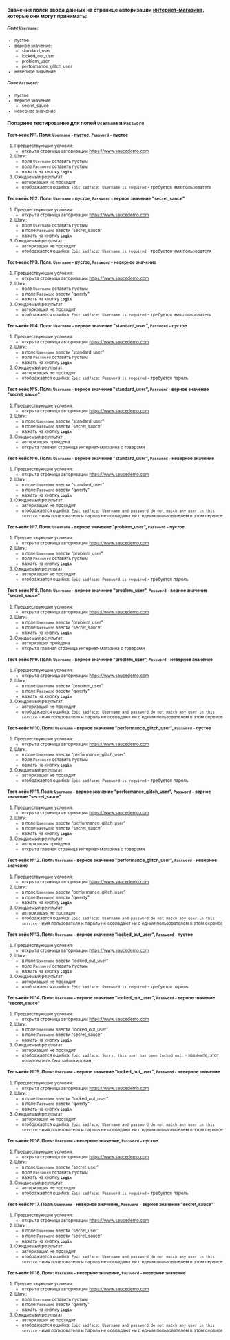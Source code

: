 <font size=1>

### Значения полей ввода данных на странице авторизации [интернет-магазина](https://www.saucedemo.com/ "www.saucedemo.com"), которые они могут принимать:

##### Поле **`Username`**:

- пустое
- верное значение:
	- standard_user
	- locked_out_user
	- problem_user
	- performance_glitch_user
- неверное значение

##### Поле **`Password`**:

- пустое
- верное значение
	- secret_sauce
- неверное значение

### Попарное тестирование для полей **`Username`** и **`Password`**

#### Тест-кейс №1. Поля: `Username` - пустое, `Password` - пустое

1. Предшествующие условия:
	- открыта страница авторизации <https://www.saucedemo.com>
2. Шаги:
	- поле `Username` оставить пустым
	- поле `Password` оставить пустым
	- нажать на кнопку **`Login`**
2. Ожидаемый результат:
	- авторизация не проходит
	- отображается ошибка: `Epic sadface: Username is required` - требуется имя пользователя

#### Тест-кейс №2. Поля: `Username` - пустое, `Password` - верное значение "secret_sauce"

1. Предшествующие условия:
	- открыта страница авторизации <https://www.saucedemo.com>
2. Шаги:
	- поле `Username` оставить пустым
	- в поле `Password` ввести "secret_sauce"
	- нажать на кнопку **`Login`**
2. Ожидаемый результат:
	- авторизация не проходит
	- отображается ошибка: `Epic sadface: Username is required` - требуется имя пользователя

#### Тест-кейс №3. Поля: `Username` - пустое, `Password` - неверное значение

1. Предшествующие условия:
	- открыта страница авторизации <https://www.saucedemo.com>
2. Шаги:
	- поле `Username` оставить пустым
	- в поле `Password` ввести "qwerty"
	- нажать на кнопку **`Login`**
2. Ожидаемый результат:
	- авторизация не проходит
	- отображается ошибка: `Epic sadface: Username is required` - требуется имя пользователя

#### Тест-кейс №4. Поля: `Username` - верное значение "standard_user", `Password` - пустое

1. Предшествующие условия:
	- открыта страница авторизации <https://www.saucedemo.com>
2. Шаги:
	- в поле `Username` ввести "standard_user"
	- поле `Password` оставить пустым
	- нажать на кнопку **`Login`**
2. Ожидаемый результат:
	- авторизация не проходит
	- отображается ошибка: `Epic sadface: Password is required` - требуется пароль

#### Тест-кейс №5. Поля: `Username` - верное значение "standard_user", `Password` - верное значение "secret_sauce"

1. Предшествующие условия:
	- открыта страница авторизации <https://www.saucedemo.com>
2. Шаги:
	- в поле `Username` ввести "standard_user"
	- в поле `Password` ввести "secret_sauce"
	- нажать на кнопку **`Login`**
2. Ожидаемый результат:
	- авторизация пройдена
	- открыта главная страница интернет-магазина с товарами

#### Тест-кейс №6. Поля: `Username` - верное значение "standard_user", `Password` - неверное значение

1. Предшествующие условия:
	- открыта страница авторизации <https://www.saucedemo.com>
2. Шаги:
	- в поле `Username` ввести "standard_user"
	- в поле `Password` ввести "qwerty"
	- нажать на кнопку **`Login`**
2. Ожидаемый результат:
	- авторизация не проходит
	- отображается ошибка: `Epic sadface: Username and password do not match any user in this service` - имя пользователя и пароль не совпадают ни с одним пользователем в этом сервисе

#### Тест-кейс №7. Поля: `Username` - верное значение "problem_user", `Password` - пустое

1. Предшествующие условия:
	- открыта страница авторизации <https://www.saucedemo.com>
2. Шаги:
	- в поле `Username` ввести "problem_user"
	- поле `Password` оставить пустым
	- нажать на кнопку **`Login`**
2. Ожидаемый результат:
	- авторизация не проходит
	- отображается ошибка: `Epic sadface: Password is required` - требуется пароль

#### Тест-кейс №8. Поля: `Username` - верное значение "problem_user", `Password` - верное значение "secret_sauce"

1. Предшествующие условия:
	- открыта страница авторизации <https://www.saucedemo.com>
2. Шаги:
	- в поле `Username` ввести "problem_user"
	- в поле `Password` ввести "secret_sauce"
	- нажать на кнопку **`Login`**
2. Ожидаемый результат:
	- авторизация пройдена
	- открыта главная страница интернет-магазина с товарами

#### Тест-кейс №9. Поля: `Username` - верное значение "problem_user", `Password` - неверное значение

1. Предшествующие условия:
	- открыта страница авторизации <https://www.saucedemo.com>
2. Шаги:
	- в поле `Username` ввести "problem_user"
	- в поле `Password` ввести "qwerty"
	- нажать на кнопку **`Login`**
2. Ожидаемый результат:
	- авторизация не проходит
	- отображается ошибка: `Epic sadface: Username and password do not match any user in this service` - имя пользователя и пароль не совпадают ни с одним пользователем в этом сервисе

#### Тест-кейс №10. Поля: `Username` - верное значение "performance_glitch_user", `Password` - пустое

1. Предшествующие условия:
	- открыта страница авторизации <https://www.saucedemo.com>
2. Шаги:
	- в поле `Username` ввести "performance_glitch_user"
	- поле `Password` оставить пустым
	- нажать на кнопку **`Login`**
2. Ожидаемый результат:
	- авторизация не проходит
	- отображается ошибка: `Epic sadface: Password is required` - требуется пароль

#### Тест-кейс №11. Поля: `Username` - верное значение "performance_glitch_user", `Password` - верное значение "secret_sauce"

1. Предшествующие условия:
	- открыта страница авторизации <https://www.saucedemo.com>
2. Шаги:
	- в поле `Username` ввести "performance_glitch_user"
	- в поле `Password` ввести "secret_sauce"
	- нажать на кнопку **`Login`**
2. Ожидаемый результат:
	- авторизация пройдена
	- открыта главная страница интернет-магазина с товарами

#### Тест-кейс №12. Поля: `Username` - верное значение "performance_glitch_user", `Password` - неверное значение

1. Предшествующие условия:
	- открыта страница авторизации <https://www.saucedemo.com>
2. Шаги:
	- в поле `Username` ввести "performance_glitch_user"
	- в поле `Password` ввести "qwerty"
	- нажать на кнопку **`Login`**
2. Ожидаемый результат:
	- авторизация не проходит
	- отображается ошибка: `Epic sadface: Username and password do not match any user in this service` - имя пользователя и пароль не совпадают ни с одним пользователем в этом сервисе

#### Тест-кейс №13. Поля: `Username` - верное значение "locked_out_user", `Password` - пустое

1. Предшествующие условия:
	- открыта страница авторизации <https://www.saucedemo.com>
2. Шаги:
	- в поле `Username` ввести "locked_out_user"
	- поле `Password` оставить пустым
	- нажать на кнопку **`Login`**
2. Ожидаемый результат:
	- авторизация не проходит
	- отображается ошибка: `Epic sadface: Password is required` - требуется пароль

#### Тест-кейс №14. Поля: `Username` - верное значение "locked_out_user", `Password` - верное значение "secret_sauce"

1. Предшествующие условия:
	- открыта страница авторизации <https://www.saucedemo.com>
2. Шаги:
	- в поле `Username` ввести "locked_out_user"
	- в поле `Password` ввести "secret_sauce"
	- нажать на кнопку **`Login`**
2. Ожидаемый результат:
	- авторизация не проходит
	- отображается ошибка: `Epic sadface: Sorry, this user has been locked out.` - извините, этот пользователь был заблокирован

#### Тест-кейс №15. Поля: `Username` - верное значение "locked_out_user", `Password` - неверное значение

1. Предшествующие условия:
	- открыта страница авторизации <https://www.saucedemo.com>
2. Шаги:
	- в поле `Username` ввести "locked_out_user"
	- в поле `Password` ввести "qwerty"
	- нажать на кнопку **`Login`**
2. Ожидаемый результат:
	- авторизация не проходит
	- отображается ошибка: `Epic sadface: Username and password do not match any user in this service` - имя пользователя и пароль не совпадают ни с одним пользователем в этом сервисе

#### Тест-кейс №16. Поля: `Username` - неверное значение, `Password` - пустое

1. Предшествующие условия:
	- открыта страница авторизации <https://www.saucedemo.com>
2. Шаги:
	- в поле `Username` ввести "secret_user"
	- поле `Password` оставить пустым
	- нажать на кнопку **`Login`**
2. Ожидаемый результат:
	- авторизация не проходит
	- отображается ошибка: `Epic sadface: Password is required` - требуется пароль

#### Тест-кейс №17. Поля: `Username` - неверное значение, `Password` - верное значение "secret_sauce"

1. Предшествующие условия:
	- открыта страница авторизации <https://www.saucedemo.com>
2. Шаги:
	- в поле `Username` ввести "secret_user"
	- в поле `Password` ввести "secret_sauce"
	- нажать на кнопку **`Login`**
2. Ожидаемый результат:
	- авторизация не проходит
	- отображается ошибка: `Epic sadface: Username and password do not match any user in this service` - имя пользователя и пароль не совпадают ни с одним пользователем в этом сервисе

#### Тест-кейс №18. Поля: `Username` - неверное значение, `Password` - неверное значение

1. Предшествующие условия:
	- открыта страница авторизации <https://www.saucedemo.com>
2. Шаги:
	- поле `Username` оставить пустым
	- в поле `Password` ввести "qwerty"
	- нажать на кнопку **`Login`**
2. Ожидаемый результат:
	- авторизация не проходит
	- отображается ошибка: `Epic sadface: Username and password do not match any user in this service` - имя пользователя и пароль не совпадают ни с одним пользователем в этом сервисе